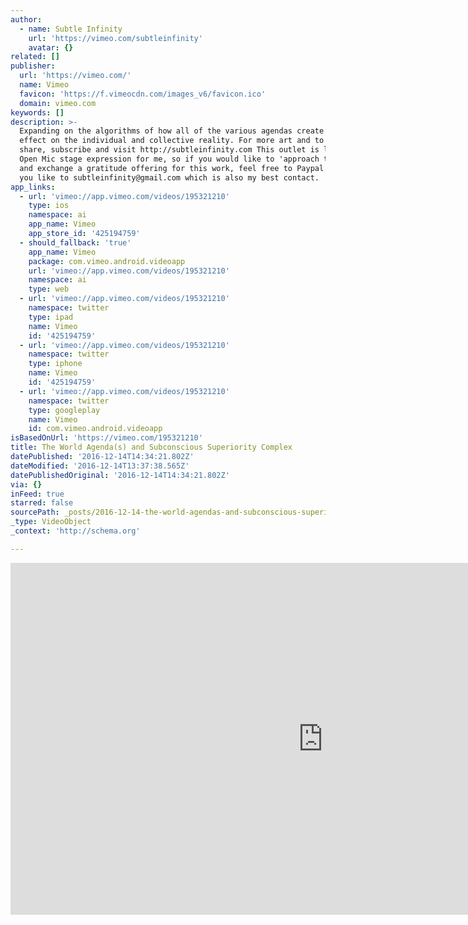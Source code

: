 ```yaml
---
author:
  - name: Subtle Infinity
    url: 'https://vimeo.com/subtleinfinity'
    avatar: {}
related: []
publisher:
  url: 'https://vimeo.com/'
  name: Vimeo
  favicon: 'https://f.vimeocdn.com/images_v6/favicon.ico'
  domain: vimeo.com
keywords: []
description: >-
  Expanding on the algorithms of how all of the various agendas create one
  effect on the individual and collective reality. For more art and to support,
  share, subscribe and visit http://subtleinfinity.com This outlet is like an
  Open Mic stage expression for me, so if you would like to 'approach the stage'
  and exchange a gratitude offering for this work, feel free to Paypal whatever
  you like to subtleinfinity@gmail.com which is also my best contact.
app_links:
  - url: 'vimeo://app.vimeo.com/videos/195321210'
    type: ios
    namespace: ai
    app_name: Vimeo
    app_store_id: '425194759'
  - should_fallback: 'true'
    app_name: Vimeo
    package: com.vimeo.android.videoapp
    url: 'vimeo://app.vimeo.com/videos/195321210'
    namespace: ai
    type: web
  - url: 'vimeo://app.vimeo.com/videos/195321210'
    namespace: twitter
    type: ipad
    name: Vimeo
    id: '425194759'
  - url: 'vimeo://app.vimeo.com/videos/195321210'
    namespace: twitter
    type: iphone
    name: Vimeo
    id: '425194759'
  - url: 'vimeo://app.vimeo.com/videos/195321210'
    namespace: twitter
    type: googleplay
    name: Vimeo
    id: com.vimeo.android.videoapp
isBasedOnUrl: 'https://vimeo.com/195321210'
title: The World Agenda(s) and Subconscious Superiority Complex
datePublished: '2016-12-14T14:34:21.802Z'
dateModified: '2016-12-14T13:37:38.565Z'
datePublishedOriginal: '2016-12-14T14:34:21.802Z'
via: {}
inFeed: true
starred: false
sourcePath: _posts/2016-12-14-the-world-agendas-and-subconscious-superiority-complex.md
_type: VideoObject
_context: 'http://schema.org'

---
```

<iframe src="https://cdn.embedly.com/widgets/media.html?src=https%3A%2F%2Fplayer.vimeo.com%2Fvideo%2F195321210&amp;url=https%3A%2F%2Fvimeo.com%2F195321210&amp;image=https%3A%2F%2Fi.vimeocdn.com%2Fvideo%2F607505220_1280.jpg&amp;key=b7d04c9b404c499eba89ee7072e1c4f7&amp;type=text%2Fhtml&amp;schema=vimeo" width="1000" height="563" scrolling="no" frameborder="0" allowfullscreen="" style=""></iframe>
